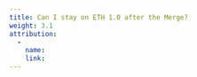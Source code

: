 ```yaml
---
title: Can I stay on ETH 1.0 after the Merge?
weight: 3.1
attribution:
  -
    name:
    link:
---
```

